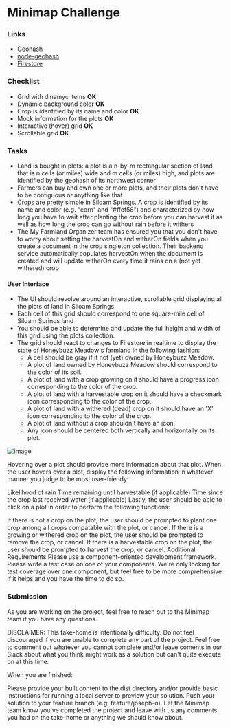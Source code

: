 # Minimap Challenge

### Links
- [Geohash](https://en.wikipedia.org/wiki/Geohash)
- [node-geohash](https://github.com/sunng87/node-geohash)
- [Firestore](https://firebase.google.com/docs/firestore)

### Checklist
- Grid with dinamyc items **OK**
- Dynamic background color **OK**
- Crop is identified by its name and color **OK**
- Mock information for the plots **OK**
- Interactive (hover) grid **OK**
- Scrollable grid **OK**


### Tasks
- Land is bought in plots: a plot is a n-by-m rectangular section of land that is n cells (or miles) wide and m cells (or miles) high, and plots are identified by the geohash of its northwest corner
- Farmers can buy and own one or more plots, and their plots don't have to be contiguous or anything like that
- Crops are pretty simple in Siloam Springs. A crop is identified by its name and color (e.g. "corn" and "#ffef58") and characterized by how long you have to wait after planting the crop before you can harvest it as well as how long the crop can go without rain before it withers
- The My Farmland Organizer team has ensured you that you don't have to worry about setting the harvestOn and witherOn fields when you create a document in the crop singleton collection. Their backend service automatically populates harvestOn when the document is created and will update witherOn every time it rains on a (not yet withered) crop

#### User Interface
- The UI should revolve around an interactive, scrollable grid displaying all the plots of land in Siloam Springs
- Each cell of this grid should correspond to one square-mile cell of Siloam Springs land
- You should be able to determine and update the full height and width of this grid using the plots collection.
- The grid should react to changes to Firestore in realtime to display the state of Honeybuzz Meadow's farmland in the following fashion:
  - A cell should be gray if it not (yet) owned by Honeybuzz Meadow.
  - A plot of land owned by Honeybuzz Meadow should correspond to the color of its soil.
  - A plot of land with a crop growing on it should have a progress icon corresponding to the color of the crop.
  - A plot of land with a harvestable crop on it should have a checkmark icon corresponding to the color of the crop.
  - A plot of land with a withered (dead) crop on it should have an 'X' icon corresponding to the color of the crop.
  - A plot of land without a crop shouldn't have an icon.
  - Any icon should be centered both vertically and horizontally on its plot.

![image](https://user-images.githubusercontent.com/31961274/148414364-629e9872-980f-4ea4-9e0d-e552744c7497.png)

Hovering over a plot should provide more information about that plot. When the user hovers over a plot, display the following information in whatever manner you judge to be most user-friendy:

Likelihood of rain
Time remaining until harvestable (if applicable)
Time since the crop last received water (if applicable)
Lastly, the user should be able to click on a plot in order to perform the following functions:

If there is not a crop on the plot, the user should be prompted to plant one crop among all crops compatable with the plot, or cancel.
If there is a growing or withered crop on the plot, the user should be prompted to remove the crop, or cancel.
If there is a harvestable crop on the plot, the user should be prompted to harvest the crop, or cancel.
Additional Requirements
Please use a component-oriented development framework.
Please write a test case on one of your components. We're only looking for test coverage over one component, but feel free to be more comprehensive if it helps and you have the time to do so.

### Submission

As you are working on the project, feel free to reach out to the Minimap team if you have any questions.

DISCLAIMER: This take-home is intentionally difficulty. Do not feel discouraged if you are unable to complete any part of the project. Feel free to comment out whatever you cannot complete and/or leave coments in our Slack about what you think might work as a solution but can't quite execute on at this time.

When you are finished:

Please provide your built content to the dist directory and/or provide basic instructions for running a local server to preview your solution.
Push your solution to your feature branch (e.g. feature/joseph-o).
Let the Minimap team know you've completed the project and leave with us any comments you had on the take-home or anything we should know about.
